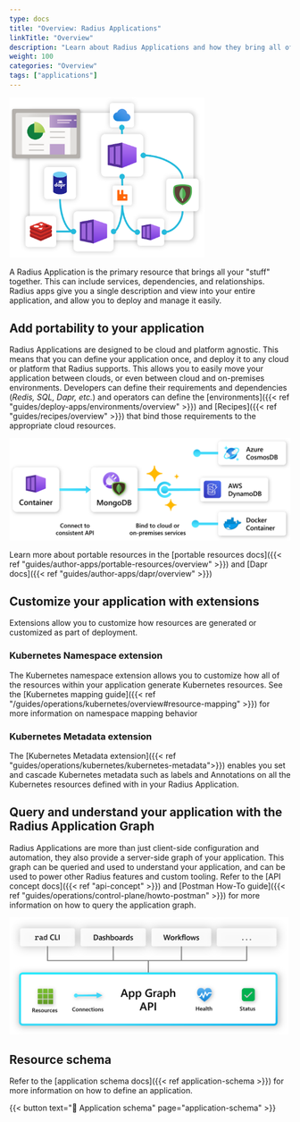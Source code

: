 ```yaml
---
type: docs
title: "Overview: Radius Applications"
linkTitle: "Overview"
description: "Learn about Radius Applications and how they bring all of your services, dependencies, and relationships together."
weight: 100
categories: "Overview"
tags: ["applications"]
---
```


<img src="./application.png" alt="Diagram of an application" width=350px >

A Radius Application is the primary resource that brings all your "stuff" together. This can include services, dependencies, and relationships. Radius apps give you a single description and view into your entire application, and allow you to deploy and manage it easily.

## Add portability to your application

Radius Applications are designed to be cloud and platform agnostic. This means that you can define your application once, and deploy it to any cloud or platform that Radius supports. This allows you to easily move your application between clouds, or even between cloud and on-premises environments. Developers can define their requirements and dependencies (_Redis, SQL, Dapr, etc._) and operators can define the [environments]({{< ref "guides/deploy-apps/environments/overview" >}}) and [Recipes]({{< ref "guides/recipes/overview" >}}) that bind those requirements to the appropriate cloud resources.

<img src="./portable-resources.png" alt="Diagram of portable resources binding to different clouds" width=600px >

Learn more about portable resources in the [portable resources docs]({{< ref "guides/author-apps/portable-resources/overview" >}}) and [Dapr docs]({{< ref "guides/author-apps/dapr/overview" >}})

## Customize your application with extensions

Extensions allow you to customize how resources are generated or customized as part of deployment.

### Kubernetes Namespace extension

The Kubernetes namespace extension allows you to customize how all of the resources within your application generate Kubernetes resources. See the [Kubernetes mapping guide]({{< ref "/guides/operations/kubernetes/overview#resource-mapping" >}}) for more information on namespace mapping behavior

### Kubernetes Metadata extension

The [Kubernetes Metadata extension]({{< ref "guides/operations/kubernetes/kubernetes-metadata">}}) enables you set and cascade Kubernetes metadata such as labels and Annotations on all the Kubernetes resources defined with in your Radius Application.

## Query and understand your application with the Radius Application Graph

Radius Applications are more than just client-side configuration and automation, they also provide a server-side graph of your application. This graph can be queried and used to understand your application, and can be used to power other Radius features and custom tooling. Refer to the [API concept docs]({{< ref "api-concept" >}}) and [Postman How-To guide]({{< ref "guides/operations/control-plane/howto-postman" >}}) for more information on how to query the application graph.

<img src="./app-graph.png" alt="Diagram of the application graph" width=500px >

## Resource schema 

Refer to the [application schema docs]({{< ref application-schema >}}) for more information on how to define an application.

{{< button text="📄 Application schema" page="application-schema" >}}